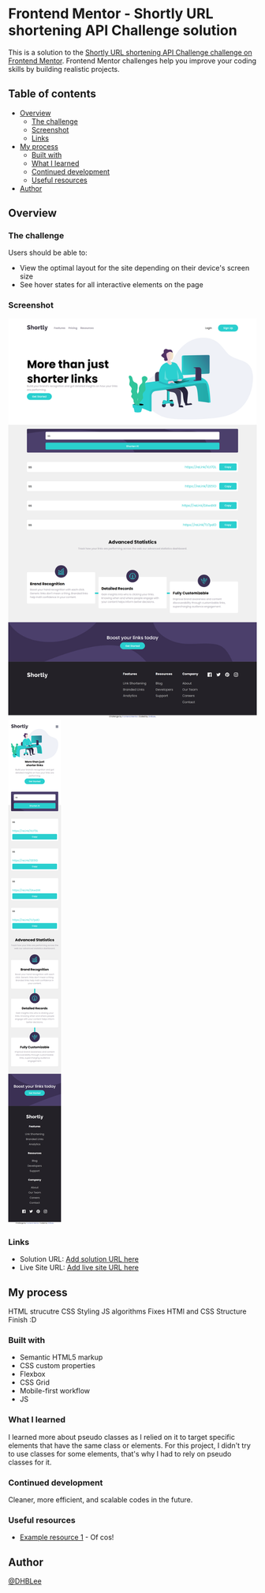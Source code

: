 # Frontend Mentor - Shortly URL shortening API Challenge solution

This is a solution to the [Shortly URL shortening API Challenge challenge on Frontend Mentor](https://www.frontendmentor.io/challenges/url-shortening-api-landing-page-2ce3ob-G). Frontend Mentor challenges help you improve your coding skills by building realistic projects. 

## Table of contents


- [Overview](#overview)
  - [The challenge](#the-challenge)
  - [Screenshot](#screenshot)
  - [Links](#links)
- [My process](#my-process)
  - [Built with](#built-with)
  - [What I learned](#what-i-learned)
  - [Continued development](#continued-development)
  - [Useful resources](#useful-resources)
- [Author](#author)




## Overview


### The challenge


Users should be able to:


- View the optimal layout for the site depending on their device's screen size
- See hover states for all interactive elements on the page


### Screenshot


![](./images/1440px_solution.png)
![](./images/375px_solution.png)




### Links


- Solution URL: [Add solution URL here](https://your-solution-url.com)
- Live Site URL: [Add live site URL here](https://your-live-site-url.com)


## My process

HTML strucutre
CSS Styling
JS algorithms
Fixes HTMl and CSS Structure
Finish :D

### Built with


- Semantic HTML5 markup
- CSS custom properties
- Flexbox
- CSS Grid
- Mobile-first workflow
- JS




### What I learned

I learned more about pseudo classes as I relied on it to target specific elements that have the same class or elements. For this project, I didn't try to use classes for some elements, that's why I had to rely on pseudo classes for it.


### Continued development

Cleaner, more efficient, and scalable codes in the future.


### Useful resources


- [Example resource 1](https://www.chatgpt.com) - Of cos!




## Author


[@DHBLee](https://www.frontendmentor.io/profile/DHBLee)